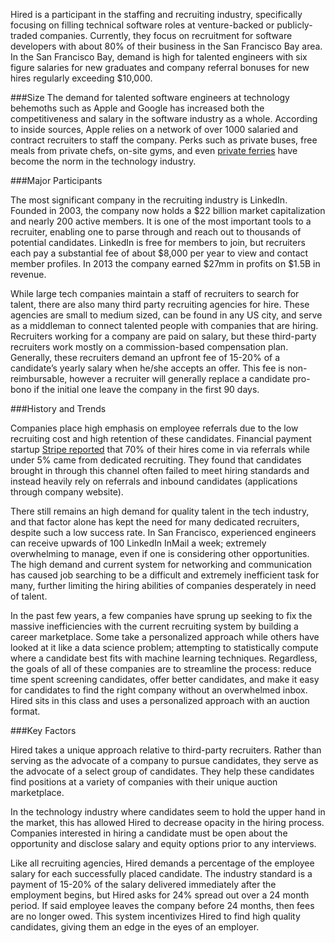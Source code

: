 Hired is a participant in the staffing and recruiting industry, specifically focusing on filling technical software roles at venture-backed or publicly-traded companies. Currently, they focus on recruitment for software developers with about 80% of their business in the San Francisco Bay area. In the San Francisco Bay, demand is high for talented engineers with six figure salaries for new graduates and company referral bonuses for new hires regularly exceeding $10,000. 

###Size
The demand for talented software engineers at technology behemoths such as Apple and Google has increased both the competitiveness and salary in the software industry as a whole. According to inside sources, Apple relies on a network of over 1000 salaried and contract recruiters to staff the company. Perks such as private buses, free meals from private chefs, on-site gyms, and even [private ferries](http://www.sfgate.com/bayarea/article/Facebook-ferry-service-the-next-tech-shuttle-5229887.php) have become the norm in the technology industry.   

###Major Participants

The most significant company in the recruiting industry is LinkedIn. Founded in 2003, the company now holds a $22 billion market capitalization and nearly 200 active members. It is one of the most important tools to a recruiter, enabling one to parse through and reach out to thousands of potential candidates. LinkedIn is free for members to join, but recruiters each pay a substantial fee of about $8,000 per year to view and contact member profiles. In 2013 the company earned $27mm in profits on $1.5B in revenue.

While large tech companies maintain a staff of recruiters to search for talent, there are also many third party recruiting agencies for hire. These agencies are small to medium sized, can be found in any US city, and serve as a middleman to connect talented people with companies that are hiring. Recruiters working for a company are paid on salary, but these third-party recruiters work mostly on a commission-based compensation plan. Generally, these recruiters demand an upfront fee of 15-20% of a candidate’s yearly salary when he/she accepts an offer. This fee is non-reimbursable, however a recruiter will generally replace a candidate pro-bono if the initial one leave the company in the first 90 days.

###History and Trends

Companies place high emphasis on employee referrals due to the low recruiting cost and high retention of these candidates. Financial payment startup [Stripe reported](http://firstround.com/article/How-Stripe-built-one-of-Silicon-Valleys-best-engineering-teams) that 70% of their hires come in via referrals while under 5% came from dedicated recruiting. They found that candidates brought in through this channel often failed to meet hiring standards and instead heavily rely on referrals and inbound candidates (applications through company website).

There still remains an high demand for quality talent in the tech industry, and that factor alone has kept the need for many dedicated recruiters, despite such a low success rate. In San Francisco, experienced engineers can receive upwards of 100 LinkedIn InMail a week; extremely overwhelming to manage, even if one is considering other opportunities. The high demand and current system for networking and communication has caused job searching to be a difficult and extremely inefficient task for many, further limiting the hiring abilities of companies desperately in need of talent.

In the past few years, a few companies have sprung up seeking to fix the massive inefficiencies with the current recruiting system by building a career marketplace. Some take a personalized approach while others have looked at it like a data science problem; attempting to statistically compute where a candidate best fits with machine learning techniques. Regardless, the goals of all of these companies are to streamline the process: reduce time spent screening candidates, offer better candidates, and make it easy for candidates to find the right company without an overwhelmed inbox. Hired sits in this class and uses a personalized approach with an auction format.

###Key Factors

Hired takes a unique approach relative to third-party recruiters. Rather than serving as the advocate of a company to pursue candidates, they serve as the advocate of a select group of candidates. They help these candidates find positions at a variety of companies with their unique auction marketplace. 

In the technology industry where candidates seem to hold the upper hand in the market, this has allowed Hired to decrease opacity in the hiring process. Companies interested in hiring a candidate must be open about the opportunity and disclose salary and equity options prior to any interviews.

Like all recruiting agencies, Hired demands a percentage of the employee salary for each successfully placed candidate. The industry standard is a payment of 15-20% of the salary delivered immediately after the employment begins, but Hired asks for 24% spread out over a 24 month period. If said employee leaves the company before 24 months, then fees are no longer owed. This system incentivizes Hired to find high quality candidates, giving them an edge in the eyes of an employer.